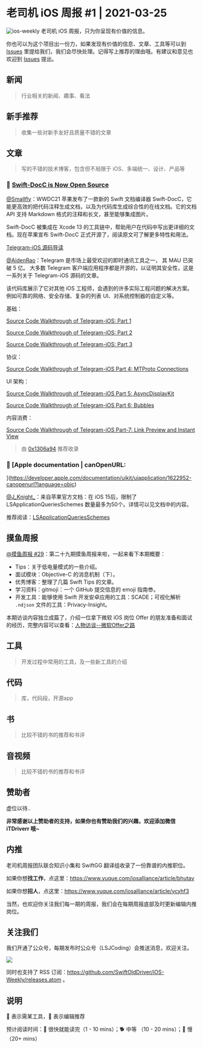 # 老司机 iOS 周报 #1 | 2021-03-25

![ios-weekly](https://github.com/SwiftOldDriver/iOS-Weekly/blob/master/assets/ios-weekly.png?raw=true)
老司机 iOS 周报，只为你呈现有价值的信息。

你也可以为这个项目出一份力，如果发现有价值的信息、文章、工具等可以到 [Issues](https://github.com/SwiftOldDriver/iOS-Weekly/issues) 里提给我们，我们会尽快处理。记得写上推荐的理由哦。有建议和意见也欢迎到 [Issues](https://github.com/SwiftOldDriver/iOS-Weekly/issues) 提出。

## 新闻

> 行业相关的新闻、趣事、看法

## 新手推荐

> 收集一些对新手友好且质量不错的文章

## 文章

> 写的不错的技术博客，包含但不局限于 iOS、多端统一、设计、产品等

### 🐎 [Swift-DocC is Now Open Source](https://swift.org/blog/swift-docc/)
[@Smallfly](https://github.com/iostalks)：WWDC21 苹果发布了一款新的 Swift 文档编译器 Swift-DocC，它能更高效的把代码注释生成文档，以及为代码库生成综合性的在线文档。它的文档 API 支持 Markdown 格式的注释和长文，甚至能够集成图片。

Swift-DocC 被集成在 Xcode 13 的工具链中，帮助用户在代码中写出更详细的文档。现在苹果宣布 Swift-DocC 正式开源了，阅读原文可了解更多特性和用法。

[Telegram-iOS 源码导读](https://hubo.dev/2020-05-07-source-code-walkthrough-of-telegram-ios-part-1/)

[@AidenRao](https://weibo.com/AidenRao)：Telegram 是市场上最受欢迎的即时通讯工具之一， 其 MAU 已突破 5 亿。 大多数 Telegram 客户端应用程序都是开源的，以证明其安全性，这是一系列关于 Telegram-iOS 源码的文章。 

该代码库展示了它对其他 iOS 工程师，会遇到的许多实际工程问题的解决方案。例如可靠的网络、安全存储、复杂的列表 UI、对系统控制器的自定义等。

基础：

[Source Code Walkthrough of Telegram-iOS: Part 1](https://hubo.dev/2020-05-07-source-code-walkthrough-of-telegram-ios-part-1/)

[Source Code Walkthrough of Telegram-iOS: Part 2](https://hubo.dev/2020-05-11-source-code-walkthrough-of-telegram-ios-part-2/)

[Source Code Walkthrough of Telegram-iOS: Part 3](https://hubo.dev/2020-05-15-source-code-walkthrough-of-telegram-ios-part-3/)

协议：

[Source Code Walkthrough of Telegram-iOS Part 4: MTProto Connections](https://hubo.dev/2020-06-05-source-code-walkthrough-of-telegram-ios-part-4/)

UI 架构：

[Source Code Walkthrough of Telegram-iOS Part 5: AsyncDisplayKit](https://hubo.dev/2020-06-14-source-code-walkthrough-of-telegram-ios-part-5/)

[Source Code Walkthrough of Telegram-iOS Part 6: Bubbles](https://hubo.dev/2020-06-22-source-code-walkthrough-of-telegram-ios-part-6/)

内容消费：

[Source Code Walkthrough of Telegram-iOS Part-7: Link Preview and Instant View](https://hubo.dev/2020-07-12-source-code-walkthrough-of-telegram-ios-part-7/)

> 由 [0x1306a94](https://github.com/0x1306a94) 推荐收录

### 🐎 [Apple documentation | canOpenURL:
](https://developer.apple.com/documentation/uikit/uiapplication/1622952-canopenurl?language=objc)

[@J_Knight_](https://github.com/knightsj)：来自苹果官方文档：在 iOS 15后，限制了 LSApplicationQueriesSchemes 数量最多为50个。详情可以见文档中的内容。

推荐阅读：[LSApplicationQueriesSchemes
](https://developer.apple.com/library/archive/documentation/General/Reference/InfoPlistKeyReference/Articles/LaunchServicesKeys.html#//apple_ref/doc/plist/info/LSApplicationQueriesSchemes)
## 摸鱼周报

[@摸鱼周报 #29](https://mp.weixin.qq.com/s/TVBQgYuycelGBwTaCSfmxQ)：第二十九期摸鱼周报来啦，一起来看下本期概要：

* Tips：关于低电量模式的一些介绍。
* 面试模块：Objective-C 的消息机制（下）。
* 优秀博客：整理了几篇 Swift Tips 的文章。
* 学习资料：gitmoji：一个 GitHub 提交信息的 emoji 指南😎。
* 开发工具：能够使用 Swift 开发安卓应用的工具：SCADE；可视化解析 `.ndjson` 文件的工具：Privacy-Insight。

本期访谈内容独立成篇了，介绍一位拿下微软 iOS 岗位 Offer 的朋友准备和面试的经历，完整内容可以查看：[人物访谈--微软Offer之路](https://mp.weixin.qq.com/s/nh9Rr7lFMy49bEUMWQO3-g)

## 工具

> 开发过程中常用的工具，及一些新工具的介绍

## 代码

> 库，代码段，开源app

## 书

> 比较不错的书的推荐和书评

## 音视频

> 比较不错的书的推荐和书评

## 赞助者

虚位以待..

**非常感谢以上赞助者的支持，如果你也有赞助我们的兴趣，欢迎添加微信 iTDriverr 哦~**

## 内推

老司机周报团队联合知识小集和 SwiftGG 翻译组收录了一份靠谱的内推职位。

如果你想**找工作**，点这里：https://www.yuque.com/iosalliance/article/bhutav

如果你想**招人**，点这里：https://www.yuque.com/iosalliance/article/ycyhf3

当然，也欢迎你关注我们每一期的周报，我们会在每期周报底部及时更新编辑内推岗位。

## 关注我们

我们开通了公众号，每期发布时公众号（LSJCoding）会推送消息，欢迎关注。

![](https://github.com/SwiftOldDriver/iOS-Weekly/blob/master/assets/qrcode_for_wechat.jpg?raw=true)

同时也支持了 RSS 订阅：https://github.com/SwiftOldDriver/iOS-Weekly/releases.atom 。

## 说明

🚧 表示需某工具，🌟 表示编辑推荐

预计阅读时间：🐎 很快就能读完（1 - 10 mins）；🐕 中等 （10 - 20 mins）；🐢 慢（20+ mins）
